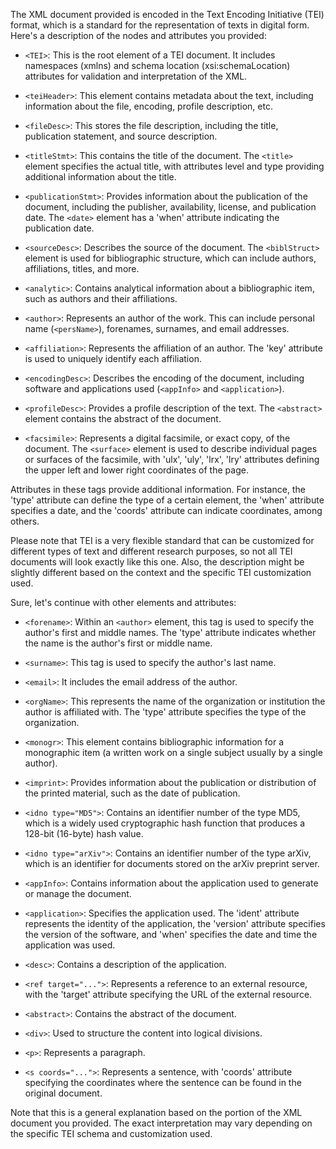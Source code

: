 The XML document provided is encoded in the Text Encoding Initiative (TEI) format, which is a standard for the representation of texts in digital form. Here's a description of the nodes and attributes you provided:

- `<TEI>`: This is the root element of a TEI document. It includes namespaces (xmlns) and schema location (xsi:schemaLocation) attributes for validation and interpretation of the XML.

- `<teiHeader>`: This element contains metadata about the text, including information about the file, encoding, profile description, etc.

- `<fileDesc>`: This stores the file description, including the title, publication statement, and source description.

- `<titleStmt>`: This contains the title of the document. The `<title>` element specifies the actual title, with attributes level and type providing additional information about the title.

- `<publicationStmt>`: Provides information about the publication of the document, including the publisher, availability, license, and publication date. The `<date>` element has a 'when' attribute indicating the publication date.

- `<sourceDesc>`: Describes the source of the document. The `<biblStruct>` element is used for bibliographic structure, which can include authors, affiliations, titles, and more.

- `<analytic>`: Contains analytical information about a bibliographic item, such as authors and their affiliations.

- `<author>`: Represents an author of the work. This can include personal name (`<persName>`), forenames, surnames, and email addresses.

- `<affiliation>`: Represents the affiliation of an author. The 'key' attribute is used to uniquely identify each affiliation.

- `<encodingDesc>`: Describes the encoding of the document, including software and applications used (`<appInfo>` and `<application>`).

- `<profileDesc>`: Provides a profile description of the text. The `<abstract>` element contains the abstract of the document.

- `<facsimile>`: Represents a digital facsimile, or exact copy, of the document. The `<surface>` element is used to describe individual pages or surfaces of the facsimile, with 'ulx', 'uly', 'lrx', 'lry' attributes defining the upper left and lower right coordinates of the page.

Attributes in these tags provide additional information. For instance, the 'type' attribute can define the type of a certain element, the 'when' attribute specifies a date, and the 'coords' attribute can indicate coordinates, among others.

Please note that TEI is a very flexible standard that can be customized for different types of text and different research purposes, so not all TEI documents will look exactly like this one. Also, the description might be slightly different based on the context and the specific TEI customization used.


Sure, let's continue with other elements and attributes:

- `<forename>`: Within an `<author>` element, this tag is used to specify the author's first and middle names. The 'type' attribute indicates whether the name is the author's first or middle name.

- `<surname>`: This tag is used to specify the author's last name.

- `<email>`: It includes the email address of the author.

- `<orgName>`: This represents the name of the organization or institution the author is affiliated with. The 'type' attribute specifies the type of the organization.

- `<monogr>`: This element contains bibliographic information for a monographic item (a written work on a single subject usually by a single author).

- `<imprint>`: Provides information about the publication or distribution of the printed material, such as the date of publication.

- `<idno type="MD5">`: Contains an identifier number of the type MD5, which is a widely used cryptographic hash function that produces a 128-bit (16-byte) hash value.

- `<idno type="arXiv">`: Contains an identifier number of the type arXiv, which is an identifier for documents stored on the arXiv preprint server.

- `<appInfo>`: Contains information about the application used to generate or manage the document. 

- `<application>`: Specifies the application used. The 'ident' attribute represents the identity of the application, the 'version' attribute specifies the version of the software, and 'when' specifies the date and time the application was used.

- `<desc>`: Contains a description of the application.

- `<ref target="...">`: Represents a reference to an external resource, with the 'target' attribute specifying the URL of the external resource.

- `<abstract>`: Contains the abstract of the document.

- `<div>`: Used to structure the content into logical divisions.

- `<p>`: Represents a paragraph.

- `<s coords="...">`: Represents a sentence, with 'coords' attribute specifying the coordinates where the sentence can be found in the original document.

Note that this is a general explanation based on the portion of the XML document you provided. The exact interpretation may vary depending on the specific TEI schema and customization used.